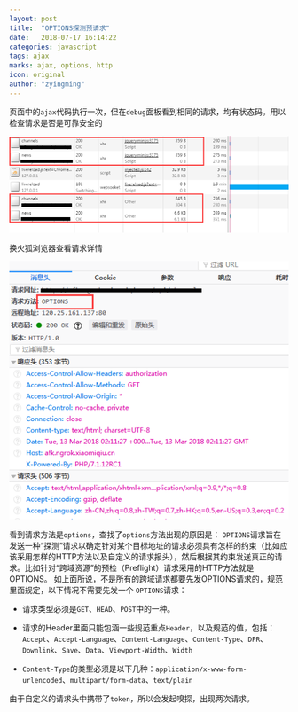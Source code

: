 ```yaml
---
layout: post
title:  "OPTIONS探测预请求"
date:   2018-07-17 16:14:22
categories: javascript
tags: ajax
marks: ajax, options, http
icon: original
author: "zyingming"
---
```


页面中的`ajax`代码执行一次，但在`debug`面板看到相同的请求，均有状态码。用以检查请求是否是可靠安全的

![Alt text](/assets/images/pictures/2018-07/option.png "ajax option")

换火狐浏览器查看请求详情

![Alt text](/assets/images/pictures/2018-07/option-2.png "console this")

看到请求方法是`options`，查找了`options`方法出现的原因是：
`OPTIONS`请求旨在发送一种“探测”请求以确定针对某个目标地址的请求必须具有怎样的约束（比如应该采用怎样的HTTP方法以及自定义的请求报头），然后根据其约束发送真正的请求。比如针对“跨域资源”的预检（Preflight）请求采用的HTTP方法就是OPTIONS。
如上面所说，不是所有的跨域请求都要先发OPTIONS请求的，规范里面规定，以下情况不需要先发一个 `OPTIONS`请求：

- 请求类型必须是`GET`、`HEAD`、`POST`中的一种。

- 请求的Header里面只能包涵一些规范重点`Header`，以及规范的值，包括：`Accept`、`Accept-Language`、`Content-Language`、`Content-Type`、`DPR`、`Downlink`、`Save`、`Data`、`Viewport-Width`、`Width`

- `Content-Type`的类型必须是以下几种：`application/x-www-form-urlencoded`、`multipart/form-data`、`text/plain`

由于自定义的请求头中携带了`token`，所以会发起嗅探，出现两次请求。
